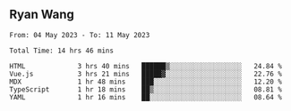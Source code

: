 ## Ryan Wang

<!--START_SECTION:waka-->

```text
From: 04 May 2023 - To: 11 May 2023

Total Time: 14 hrs 46 mins

HTML             3 hrs 40 mins   ██████▒░░░░░░░░░░░░░░░░░░   24.84 %
Vue.js           3 hrs 21 mins   █████▓░░░░░░░░░░░░░░░░░░░   22.76 %
MDX              1 hr 48 mins    ███░░░░░░░░░░░░░░░░░░░░░░   12.20 %
TypeScript       1 hr 18 mins    ██▒░░░░░░░░░░░░░░░░░░░░░░   08.81 %
YAML             1 hr 16 mins    ██░░░░░░░░░░░░░░░░░░░░░░░   08.64 %
```

<!--END_SECTION:waka-->
